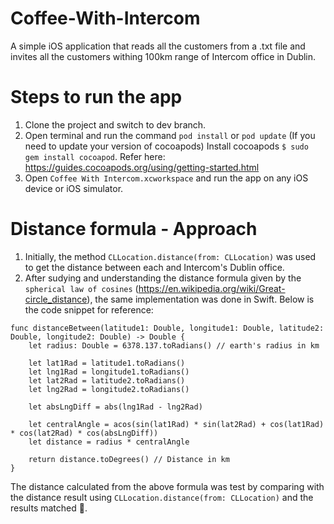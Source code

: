 # Coffee-With-Intercom
A simple iOS application that reads all the customers from a .txt file and invites all the customers withing 100km range of Intercom office in Dublin.

# Steps to run the app
1. Clone the project and switch to dev branch.
2. Open terminal and run the command ```pod install``` or ```pod update``` (If you need to update your version of cocoapods)
Install cocoapods ```$ sudo gem install cocoapod```. Refer here: https://guides.cocoapods.org/using/getting-started.html
3. Open ```Coffee With Intercom.xcworkspace``` and run the app on any iOS device or iOS simulator.

# Distance formula - Approach
1. Initially, the method ```CLLocation.distance(from: CLLocation)``` was used to get the distance between each and Intercom's Dublin office.
2. After sudying and understanding the distance formula given by the ```spherical law of cosines``` (https://en.wikipedia.org/wiki/Great-circle_distance), the same implementation was done in Swift. Below is the code snippet for reference:
```
func distanceBetween(latitude1: Double, longitude1: Double, latitude2: Double, longitude2: Double) -> Double {
    let radius: Double = 6378.137.toRadians() // earth's radius in km
        
    let lat1Rad = latitude1.toRadians()
    let lng1Rad = longitude1.toRadians()
    let lat2Rad = latitude2.toRadians()
    let lng2Rad = longitude2.toRadians()
        
    let absLngDiff = abs(lng1Rad - lng2Rad)
        
    let centralAngle = acos(sin(lat1Rad) * sin(lat2Rad) + cos(lat1Rad) * cos(lat2Rad) * cos(absLngDiff))
    let distance = radius * centralAngle
        
    return distance.toDegrees() // Distance in km
}
```

The distance calculated from the above formula was test by comparing with the distance result using ```CLLocation.distance(from: CLLocation)``` and the results matched 🥳.
